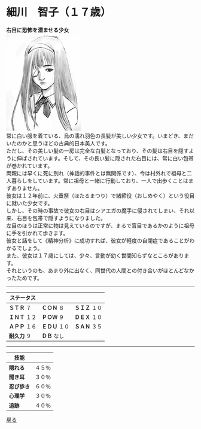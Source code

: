# 細川　智子（１７歳）    
**右目に恐怖を潜ませる少女**    
![](..\003_Picture\02_細川_智子.gif)    
常に白い服を着ている、烏の濡れ羽色の長髪が美しい少女です。いまどき、まだいたのかと思うほどの古典的日本美人です。  
ただし、その美しい髪の一房は完全な白髪となっており、その髪は右目を隠すように伸ばされています。そして、その長い髪に隠された右目には、常に白い包帯が巻かれています。  
両親には早くに死に別れ（神話的事件とは無関係です）、今は村外れで祖母と二人暮らしをしています。常に祖母と一緒に行動しており、一人で出歩くことはまずありません。  
彼女は１２年前に、火垂祭（ほたるまつり）で緒締役（おしめやく）という役目に就いた少女です。  
しかし、その時の事故で彼女の右目はシアエガの魔手に侵されてしまい、それ以来、右目を包帯で隠すようになりました。  
左目のほうは正常に物は見えているのですが、まるで盲目であるかのように祖母に手を引かれて歩きます。  
彼女と話をして《精神分析》に成功すれば、彼女が軽度の自閉症であることがわかるでしょう。  
また、彼女は１７歳にしては、少々、言動が幼く世間知らずなところがあります。  
それというのも、あまり外に出なく、同世代の人間との付き合いがほとんどなかったためです。  
  
---  

ステータス|||  
---|---|---|  
**ＳＴＲ** ７|**ＣＯＮ** ８|**ＳＩＺ** １０|  
**ＩＮＴ** １２|**ＰＯＷ** ９|**ＤＥＸ** １０|  
**ＡＰＰ** １６|**ＥＤＵ** １０|**ＳＡＮ** ３５|  
**耐久力** ９|**ＤＢ** なし|  
  
---  

技能||  
---|---|  
**隠れる**|４５％|  
**聞き耳**|３０％|  
**忍び歩き**|６０％|  
**心理学**|３０％|  
**追跡**|４０％|  

<a href="javascript:history.back()">戻る</a>